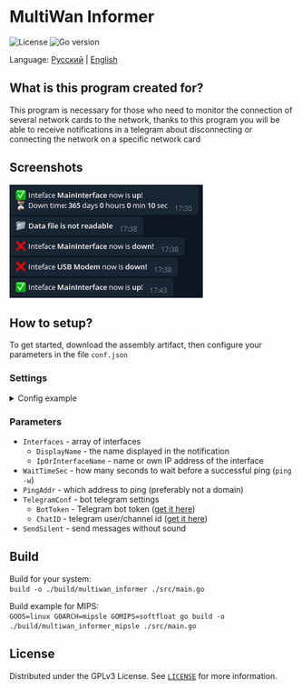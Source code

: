 # MultiWan Informer
![License](https://img.shields.io/github/license/serega404/multiwan_informer?style=flat-square&)
![Go version](https://img.shields.io/github/go-mod/go-version/serega404/multiwan_informer?style=flat-square&filename=src%2Fgo.mod)

Language: [Русский](./README_RU.md) | [English](./README.md)

## What is this program created for?

This program is necessary for those who need to monitor the connection of several network cards to the network, thanks to this program you will be able to receive notifications in a telegram about disconnecting or connecting the network on a specific network card

## Screenshots

![Telegram chat](./img/telegram.png)

## How to setup?

To get started, download the assembly artifact, then configure your parameters in the file ```conf.json```

### Settings

<details>
<summary>Config example</summary>

```json
{
    "Interfaces": [{
            "DisplayName": "MainInterface",
            "IpOrInterfaceName": "enp2s0"
        },
        {
            "DisplayName": "SecondInterface",
            "IpOrInterfaceName": "enp3s0"
        }
    ],
    "WaitTimeSec": 15,
    "PingAddr": "8.8.8.8",
    "TelegramConf": {
        "BotToken": "Token",
        "ChatID": "Id",
        "SendSilent": "false"
    }
}
```

</details>

### Parameters

* `Interfaces` - array of interfaces
  * `DisplayName` - the name displayed in the notification
  * `IpOrInterfaceName` - name or own IP address of the interface
* `WaitTimeSec` - how many seconds to wait before a successful ping (```ping -w```)
* `PingAddr` - which address to ping (preferably not a domain)
* `TelegramConf` - bot telegram settings
  * `BotToken` - Telegram bot token ([get it here](https://t.me/BotFather/))
  * `ChatID` - telegram user/channel id ([get it here](https://t.me/chatIDrobot/))
* `SendSilent` - send messages without sound

## Build

Build for your system:
</br>```build -o ./build/multiwan_informer ./src/main.go```

Build example for MIPS:
</br>```GOOS=linux GOARCH=mipsle GOMIPS=softfloat go build -o ./build/multiwan_informer_mipsle ./src/main.go```

## License

Distributed under the GPLv3 License. See [`LICENSE`](./LICENSE) for more information.
